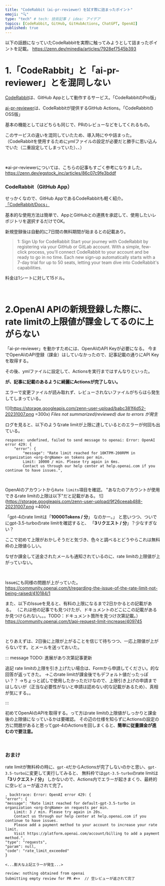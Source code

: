```yaml
---
title: "CodeRabbit（ai-pr-reviewer）を試す際に詰まったポイント"
emoji: "🔍"
type: "tech" # tech: 技術記事 / idea: アイデア
topics: [CodeRabbit, GitHub, GitHubActions, ChatGPT, OpenAI]
published: true
---
```

以下の話題になっていたCodeRabbitを実際に触ってみようとして詰まったポイントを記載。
https://zenn.dev/minedia/articles/7928ef7545b393

# 1.「CodeRabbit」と「ai-pr-reviewer」とを混同しない
[CodeRabbit](https://coderabbit.ai/)は、GitHub Appとして動作するサービス。「CodeRabbitのPro版」

[ai-pr-reviewer](https://github.com/marketplace/actions/ai-based-pr-reviewer-summarizer-with-chat-capabilities)は、CodeRabbitが提供するGitHub Actions。「CodeRabbitのOSS版」

基本の機能としてはどちらも同じで、PRのレビューなどをしてくれるもの。

このサービスの違いを混同していたため、導入時にやや詰まった。
（CodeRabbitを使用するためにymlファイルの設定が必要だと勝手に思い込んでいた（二重設定してしまっていた）、、）

<br>

※ai-pr-reviewerについては、こちらの記事もすごく参考になりました。
https://zenn.dev/egstock_inc/articles/86c07c9fe3bddf

### CodeRabbit（GitHub App）
せっかくなので、GitHub AppであるCodeRabbitも軽く紹介。
[「CodeRabbit/Docs」](https://coderabbit.ai/docs)

基本的な使用方法は簡単で、AppとGitHubとの連携を承認して、使用したいレポジトリを選択するだけでOK。

新規登録後は自動的に7日間の無料期間が始まるとの記載あり。
> 1: Sign Up for CodeRabbit
Start your journey with CodeRabbit by registering via your GitHub or GitLab account. With a simple, few-click process, you'll connect CodeRabbit to your account and be ready to go in no time. Each new sign-up automatically starts with a 7-day trial for up to 50 seats, letting your team dive into CodeRabbit's capabilities.


料金は1シートに対して15ドル。

<br>

# 2.OpenAI APIの新規登録した際に、rate limitの上限値が課金してるのに上がらない
「ai-pr-reviewer」を動かすためには、OpenAIのAPI Keyが必要になる。
今までOpenAIのAPI登録（課金）はしていなかったので、記事記載の通りにAPI Keyを取得する。

その後、ymlファイルに設定して、Actionsを実行まではすんなりといった。

**が、記事に記載のあるように綺麗にActionsが完了しない。**

エラーで変更ファイルが読み取れず、レビューされないファイルがちらほら発生してしまっている。

![](https://storage.googleapis.com/zenn-user-upload/babc381f4d52-20231007.png =300x)
*Files not summarized(reviewed) due to errors が発生*

ログを見ると、以下のようなrate limitが上限に達しているとのエラーが何回も出ている。
```
response: undefined, failed to send message to openai: Error: OpenAI error 429: {
    "error": {
        "message": "Rate limit reached for 10KTPM-200RPM in organization <org-OrgName> on tokens per min. 
        Limit: 10000 / min. Please try again in 6ms. 
        Contact us through our help center at help.openai.com if you continue to have issues.",
```

<br>

OpenAIのアカウントから`Rate limits`項目を確認。
"あなたのアカウントが使用できるrate limitの上限は以下"だと記載がある。
![](https://storage.googleapis.com/zenn-user-upload/9f26ceeab488-20231007.png =400x)

「gpt-4のrate limitは「**10000Tokens / 分**」 なのかー。」
と思いつつ、ついでにgpt-3.5-turboのrate limitを確認すると、
「**3リクエスト / 分**」？少なすぎない？

ここで初めて上限がおかしそうだと気づき、色々と調べるとどうやらこれは無料枠の上限値らしい。

なぜか課金して送金されたメールも通知されているのに、rate limitの上限値が上がっていない。

<br>

Issueにも同様の問題が上がっていた。
https://community.openai.com/t/regarding-the-issue-of-the-rate-limit-not-being-raised/410184/1

また、以下のIssueを見ると、有料の上限になるまで2日かかるとの記載がある。
（これは他の記事でも見つけたが、ドキュメントのどこにこの記載があるか見つけられない。。。TODO：ドキュメント箇所を見つけ次第記載。）
https://community.openai.com/t/api-request-limit-increase/409745

<br>

とりあえずは、2日後に上限が上がることを信じて待ちつつ、一応上限値が上がらないです。とメールを送っておいた。

::: message 
TODO: 進展があり次第記事更新

追記
rate limitの上限を引き上げたい場合は、Formから申請してください。的な回答が返ってきた。
→このrate limitが課金後でもデフォルト値だったっぽい？？
→ちょっと試しで使用したかっただけなので、上限引き上げの申請まではしないが（正当な必要性がないと申請は認めない的な記載があるため）、真相が気にする。。


:::

<!--  -->
<!-- 色々と調べて、〇〇することでrate limitの上限が課金後の上限である以下に増えました。 -->

<!-- ※openaiのapiの仕様やrate limitについては別記事にまとめました。 -->

<!-- rate limitが正常の値になったので、再度actionsを実行。 -->
<!-- すると、無事にレビューが完了しました。 -->

初めてOpenAIのAPIを取得する。って方はrate limitの上限値がしっかりと課金後の上限値になっているかは要確認。
その辺の仕様を知らずにActionsの設定の方に問題があると思ってgpt-4のActionsを回しまくると、**簡単に従量課金が進むので要注意。**
<!--  -->

<br>

### おまけ
rate limitが無料枠の時に、`gpt-4`だからActionsが完了しないのかと思い、`gpt-3.5-turbo`に変更して実行してみると、
無料枠では`gpt-3.5-turbo`のrate limitは **「3リクエスト / 分」** しかないので、Actions内でエラーが起きまくり、最終的に空レビューが返されて完了。
　
```
, backtrace: Error: OpenAI error 429: {
"error": {
"message": "Rate limit reached for default-gpt-3.5-turbo in organization <org-OrgName> on requests per min. 
    Limit: 3 / min. Please try again in 20s. 
    Contact us through our help center at help.openai.com if you continue to have issues. 
    Please add a payment method to your account to increase your rate limit. 
    Visit https://platform.openai.com/account/billing to add a payment method.",
"type": "requests",
"param": null,
"code": "rate_limit_exceeded"
}

<...膨大な上記エラーが発生...>

review: nothing obtained from openai
Submitting empty review for PR #××  // 空レビューが返されて完了
```



<!-- rate limitとは、 -->

<!-- rate limitは自動的に組織ごとに割り当てられる。 -->

<!-- お試し期間の無料枠だと、以下らしい。 -->

<!-- 有料会員となった送金すると、以下の上限になるらしい。 -->

<!-- ただ、有料会員になった際に、上限が上がらずに、無料枠のままであることを知らずにactionsが意図した結果にならず、何度もactionsを実行して動作確認していた（使用量だけしっかり取られた。。） -->

<!-- 発生していたエラーは、以下。rate limitが上限に達したので取得できないと言ったエラー。 -->
<!-- エラー後、何度もリトライを繰り返していそうだが、結果としてファイルを読み込んでくれずにactionsが完了してしまっている。 -->
